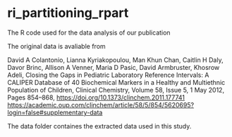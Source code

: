 # ri_partitioning_rpart
The R code used for the data analysis of our publication

The original data is avaliable from 

David A Colantonio, Lianna Kyriakopoulou, Man Khun Chan, Caitlin H Daly, Davor Brinc, Allison A Venner, Maria D Pasic, David Armbruster, Khosrow Adeli, Closing the Gaps in Pediatric Laboratory Reference Intervals: A CALIPER Database of 40 Biochemical Markers in a Healthy and Multiethnic Population of Children, Clinical Chemistry, Volume 58, Issue 5, 1 May 2012, Pages 854–868, https://doi.org/10.1373/clinchem.2011.177741
https://academic.oup.com/clinchem/article/58/5/854/5620695?login=false#supplementary-data

The data folder containes the extracted data used in this study.
